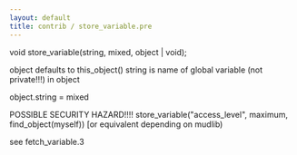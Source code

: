 ```yaml
---
layout: default
title: contrib / store_variable.pre
---
```



void store_variable(string, mixed, object | void);

object defaults to this_object()
string is name of global variable (not private!!!) in object

object.string = mixed

POSSIBLE SECURITY HAZARD!!!!
store_variable("access_level", maximum, find_object(myself))
[or equivalent depending on mudlib)

see fetch_variable.3
